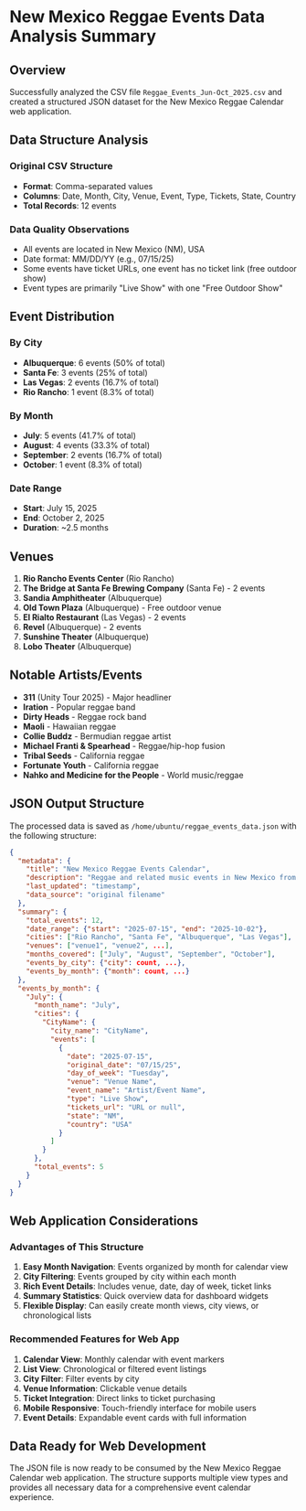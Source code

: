 # New Mexico Reggae Events Data Analysis Summary

## Overview
Successfully analyzed the CSV file `Reggae_Events_Jun-Oct_2025.csv` and created a structured JSON dataset for the New Mexico Reggae Calendar web application.

## Data Structure Analysis

### Original CSV Structure
- **Format**: Comma-separated values
- **Columns**: Date, Month, City, Venue, Event, Type, Tickets, State, Country
- **Total Records**: 12 events

### Data Quality Observations
- All events are located in New Mexico (NM), USA
- Date format: MM/DD/YY (e.g., 07/15/25)
- Some events have ticket URLs, one event has no ticket link (free outdoor show)
- Event types are primarily "Live Show" with one "Free Outdoor Show"

## Event Distribution

### By City
- **Albuquerque**: 6 events (50% of total)
- **Santa Fe**: 3 events (25% of total)
- **Las Vegas**: 2 events (16.7% of total)
- **Rio Rancho**: 1 event (8.3% of total)

### By Month
- **July**: 5 events (41.7% of total)
- **August**: 4 events (33.3% of total)
- **September**: 2 events (16.7% of total)
- **October**: 1 event (8.3% of total)

### Date Range
- **Start**: July 15, 2025
- **End**: October 2, 2025
- **Duration**: ~2.5 months

## Venues
1. **Rio Rancho Events Center** (Rio Rancho)
2. **The Bridge at Santa Fe Brewing Company** (Santa Fe) - 2 events
3. **Sandia Amphitheater** (Albuquerque)
4. **Old Town Plaza** (Albuquerque) - Free outdoor venue
5. **El Rialto Restaurant** (Las Vegas) - 2 events
6. **Revel** (Albuquerque) - 2 events
7. **Sunshine Theater** (Albuquerque)
8. **Lobo Theater** (Albuquerque)

## Notable Artists/Events
- **311** (Unity Tour 2025) - Major headliner
- **Iration** - Popular reggae band
- **Dirty Heads** - Reggae rock band
- **Maoli** - Hawaiian reggae
- **Collie Buddz** - Bermudian reggae artist
- **Michael Franti & Spearhead** - Reggae/hip-hop fusion
- **Tribal Seeds** - California reggae
- **Fortunate Youth** - California reggae
- **Nahko and Medicine for the People** - World music/reggae

## JSON Output Structure

The processed data is saved as `/home/ubuntu/reggae_events_data.json` with the following structure:

```json
{
  "metadata": {
    "title": "New Mexico Reggae Events Calendar",
    "description": "Reggae and related music events in New Mexico from June to October 2025",
    "last_updated": "timestamp",
    "data_source": "original filename"
  },
  "summary": {
    "total_events": 12,
    "date_range": {"start": "2025-07-15", "end": "2025-10-02"},
    "cities": ["Rio Rancho", "Santa Fe", "Albuquerque", "Las Vegas"],
    "venues": ["venue1", "venue2", ...],
    "months_covered": ["July", "August", "September", "October"],
    "events_by_city": {"city": count, ...},
    "events_by_month": {"month": count, ...}
  },
  "events_by_month": {
    "July": {
      "month_name": "July",
      "cities": {
        "CityName": {
          "city_name": "CityName",
          "events": [
            {
              "date": "2025-07-15",
              "original_date": "07/15/25",
              "day_of_week": "Tuesday",
              "venue": "Venue Name",
              "event_name": "Artist/Event Name",
              "type": "Live Show",
              "tickets_url": "URL or null",
              "state": "NM",
              "country": "USA"
            }
          ]
        }
      },
      "total_events": 5
    }
  }
}
```

## Web Application Considerations

### Advantages of This Structure
1. **Easy Month Navigation**: Events organized by month for calendar view
2. **City Filtering**: Events grouped by city within each month
3. **Rich Event Details**: Includes venue, date, day of week, ticket links
4. **Summary Statistics**: Quick overview data for dashboard widgets
5. **Flexible Display**: Can easily create month views, city views, or chronological lists

### Recommended Features for Web App
1. **Calendar View**: Monthly calendar with event markers
2. **List View**: Chronological or filtered event listings
3. **City Filter**: Filter events by city
4. **Venue Information**: Clickable venue details
5. **Ticket Integration**: Direct links to ticket purchasing
6. **Mobile Responsive**: Touch-friendly interface for mobile users
7. **Event Details**: Expandable event cards with full information

## Data Ready for Web Development
The JSON file is now ready to be consumed by the New Mexico Reggae Calendar web application. The structure supports multiple view types and provides all necessary data for a comprehensive event calendar experience.
